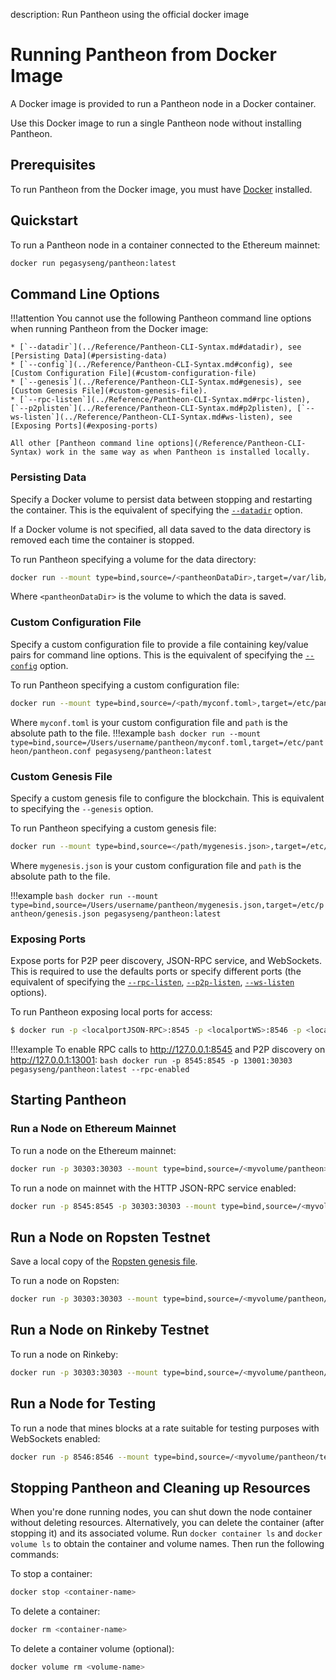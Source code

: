 description: Run Pantheon using the official docker image
<!--- END of page meta data -->

# Running Pantheon from Docker Image

A Docker image is provided to run a Pantheon node in a Docker container. 

Use this Docker image to run a single Pantheon node without installing Pantheon. 

## Prerequisites

To run Pantheon from the Docker image, you must have [Docker](https://docs.docker.com/install/) installed.  

## Quickstart

To run a Pantheon node in a container connected to the Ethereum mainnet: 

```bash
docker run pegasyseng/pantheon:latest
```

## Command Line Options 
 
!!!attention
    You cannot use the following Pantheon command line options when running Pantheon from the Docker image:
    
    * [`--datadir`](../Reference/Pantheon-CLI-Syntax.md#datadir), see [Persisting Data](#persisting-data)
    * [`--config`](../Reference/Pantheon-CLI-Syntax.md#config), see [Custom Configuration File](#custom-configuration-file)
    * [`--genesis`](../Reference/Pantheon-CLI-Syntax.md#genesis), see [Custom Genesis File](#custom-genesis-file).
    * [`--rpc-listen`](../Reference/Pantheon-CLI-Syntax.md#rpc-listen), [`--p2plisten`](../Reference/Pantheon-CLI-Syntax.md#p2plisten), [`--ws-listen`](../Reference/Pantheon-CLI-Syntax.md#ws-listen), see [Exposing Ports](#exposing-ports)
    
    All other [Pantheon command line options](/Reference/Pantheon-CLI-Syntax) work in the same way as when Pantheon is installed locally.

### Persisting Data 

Specify a Docker volume to persist data between stopping and restarting the container. This is the equivalent of specifying the [`--datadir`](../Reference/Pantheon-CLI-Syntax.md#datadir) option. 

If a Docker volume is not specified, all data saved to the data directory is removed each time the container is stopped. 

To run Pantheon specifying a volume for the data directory: 

```bash
docker run --mount type=bind,source=/<pantheonDataDir>,target=/var/lib/pantheon pegasyseng/pantheon:latest

``` 

Where `<pantheonDataDir>` is the volume to which the data is saved.  

### Custom Configuration File 

Specify a custom configuration file to provide a file containing key/value pairs for command line options. This is the equivalent of specifying the [`--config`](../Reference/Pantheon-CLI-Syntax.md#config) option. 

To run Pantheon specifying a custom configuration file: 
```bash
docker run --mount type=bind,source=/<path/myconf.toml>,target=/etc/pantheon/pantheon.conf pegasyseng/pantheon:latest

```

Where `myconf.toml` is your custom configuration file and `path` is the absolute path to the file.
!!!example
    ```bash
    docker run --mount type=bind,source=/Users/username/pantheon/myconf.toml,target=/etc/pantheon/pantheon.conf pegasyseng/pantheon:latest
    ```

### Custom Genesis File 

Specify a custom genesis file to configure the blockchain. This is equivalent to specifying the `--genesis` option.

To run Pantheon specifying a custom genesis file: 
```bash
docker run --mount type=bind,source=</path/mygenesis.json>,target=/etc/pantheon/genesis.json pegasyseng/pantheon:latest
```

Where `mygenesis.json` is your custom configuration file and `path` is the absolute path to the file.

!!!example
    ```bash
    docker run --mount type=bind,source=/Users/username/pantheon/mygenesis.json,target=/etc/pantheon/genesis.json pegasyseng/pantheon:latest
    ```

### Exposing Ports

Expose ports for P2P peer discovery, JSON-RPC service, and WebSockets. This is required to use the 
defaults ports or specify different ports (the equivalent of specifying the [`--rpc-listen`](../Reference/Pantheon-CLI-Syntax.md#rpc-listen), 
[`--p2p-listen`](../Reference/Pantheon-CLI-Syntax.md#p2p-listen), [`--ws-listen`](../Reference/Pantheon-CLI-Syntax.md#ws-listen) options).

To run Pantheon exposing local ports for access: 
```bash
$ docker run -p <localportJSON-RPC>:8545 -p <localportWS>:8546 -p <localportP2P>:30303 pegasyseng/pantheon:latest --rpc-enabled --ws-enabled
```

!!!example
    To enable RPC calls to http://127.0.0.1:8545 and P2P discovery on http://127.0.0.1:13001:
    ```bash
    docker run -p 8545:8545 -p 13001:30303 pegasyseng/pantheon:latest --rpc-enabled
    ```
 
## Starting Pantheon 

### Run a Node on Ethereum Mainnet 

To run a node on the Ethereum mainnet: 

```bash
docker run -p 30303:30303 --mount type=bind,source=/<myvolume/pantheon>,target=/var/lib/pantheon pegasyseng/pantheon:latest
```

To run a node on mainnet with the HTTP JSON-RPC service enabled: 
```bash
docker run -p 8545:8545 -p 30303:30303 --mount type=bind,source=/<myvolume/pantheon>,target=/var/lib/pantheon pegasyseng/pantheon:latest --rpc-enabled
```

## Run a Node on Ropsten Testnet 

Save a local copy of the [Ropsten genesis file](https://github.com/PegaSysEng/pantheon/blob/master/config/src/main/resources/ropsten.json). 

To run a node on Ropsten: 
```bash
docker run -p 30303:30303 --mount type=bind,source=/<myvolume/pantheon/ropsten>,target=/var/lib/pantheon --mount type=bind,source=/<path>/ropsten.json,target=/etc/pantheon/genesis.json pegasyseng/pantheon:latest --network-id=3 --bootnodes=enode://6332792c4a00e3e4ee0926ed89e0d27ef985424d97b6a45bf0f23e51f0dcb5e66b875777506458aea7af6f9e4ffb69f43f3778ee73c81ed9d34c51c4b16b0b0f@52.232.243.152:30303,enode://94c15d1b9e2fe7ce56e458b9a3b672ef11894ddedd0c6f247e0f1d3487f52b66208fb4aeb8179fce6e3a749ea93ed147c37976d67af557508d199d9594c35f09@192.81.208.223:30303
```

## Run a Node on Rinkeby Testnet 

To run a node on Rinkeby: 
```bash
docker run -p 30303:30303 --mount type=bind,source=/<myvolume/pantheon/rinkeby>,target=/var/lib/pantheon pegasyseng/pantheon:latest --rinkeby
```

## Run a Node for Testing 

To run a node that mines blocks at a rate suitable for testing purposes with WebSockets enabled: 
```bash
docker run -p 8546:8546 --mount type=bind,source=/<myvolume/pantheon/testnode>,target=/var/lib/pantheon pegasyseng/pantheon:latest --dev-mode --bootnodes= --miner-enabled --miner-coinbase fe3b557e8fb62b89f4916b721be55ceb828dbd73 --rpc-cors-origins "all" --ws-enabled
```

## Stopping Pantheon and Cleaning up Resources

When you're done running nodes, you can shut down the node container without deleting resources. Alternatively, you can delete the container (after stopping it) and its associated volume. Run `docker container ls` and `docker volume ls` to obtain the container and volume names. Then run the following commands:

To stop a container:
```bash
docker stop <container-name>
```

To delete a container:
```bash
docker rm <container-name>
```

To delete a container volume (optional):
```bash
docker volume rm <volume-name>
```